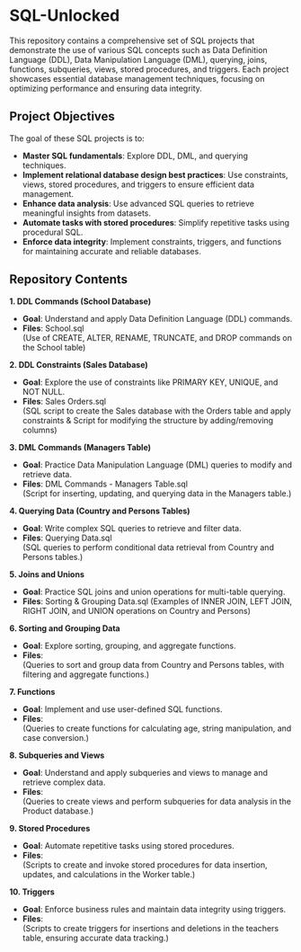 # SQL-Unlocked
This repository contains a comprehensive set of SQL projects that demonstrate the use of various SQL concepts such as Data Definition Language (DDL), Data Manipulation Language (DML), querying, joins, functions, subqueries, views, stored procedures, and triggers. Each project showcases essential database management techniques, focusing on optimizing performance and ensuring data integrity.
## Project Objectives
The goal of these SQL projects is to:
- **Master SQL fundamentals**: Explore DDL, DML, and querying techniques.
- **Implement relational database design best practices**: Use constraints, views, stored procedures, and triggers to ensure efficient data management.
- **Enhance data analysis**: Use advanced SQL queries to retrieve meaningful insights from datasets.
- **Automate tasks with stored procedures**: Simplify repetitive tasks using procedural SQL.
- **Enforce data integrity**: Implement constraints, triggers, and functions for maintaining accurate and reliable databases.
## Repository Contents
**1. DDL Commands (School Database)**  
 - **Goal**: Understand and apply Data Definition Language (DDL) commands.  
- **Files**: School.sql  
            (Use of CREATE, ALTER, RENAME, TRUNCATE, and DROP commands on the School table) 
            
**2. DDL Constraints (Sales Database)**  
  - **Goal**: Explore the use of constraints like PRIMARY KEY, UNIQUE, and NOT NULL.  
  - **Files**: Sales Orders.sql     
(SQL script to create the Sales database with the Orders table and apply constraints & Script for modifying the structure by adding/removing columns)  

**3. DML Commands (Managers Table)**  
  - **Goal**: Practice Data Manipulation Language (DML) queries to modify and retrieve data.  
  - **Files**: DML Commands - Managers Table.sql   
(Script for inserting, updating, and querying data in the Managers table.)  

**4. Querying Data (Country and Persons Tables)**  
  - **Goal**: Write complex SQL queries to retrieve and filter data.  
 - **Files**: Querying Data.sql     
(SQL queries to perform conditional data retrieval from Country and Persons tables.)  

**5. Joins and Unions**  
- **Goal**: Practice SQL joins and union operations for multi-table querying.    
- **Files**: Sorting & Grouping Data.sql 
(Examples of INNER JOIN, LEFT JOIN, RIGHT JOIN, and UNION operations on Country and Persons)  

**6. Sorting and Grouping Data**  
- **Goal**: Explore sorting, grouping, and aggregate functions.  
- **Files**:  
(Queries to sort and group data from Country and Persons tables, with filtering and aggregate functions.)

**7. Functions**  
- **Goal**: Implement and use user-defined SQL functions.  
- **Files**:  
(Queries to create functions for calculating age, string manipulation, and case conversion.)

**8. Subqueries and Views**
- **Goal**: Understand and apply subqueries and views to manage and retrieve complex data.  
- **Files**:  
  (Queries to create views and perform subqueries for data analysis in the Product database.)
  
**9. Stored Procedures**  
- **Goal**: Automate repetitive tasks using stored procedures.  
- **Files**:  
(Scripts to create and invoke stored procedures for data insertion, updates, and calculations in the Worker table.)

**10. Triggers**  
- **Goal**: Enforce business rules and maintain data integrity using triggers.  
- **Files**:  
(Scripts to create triggers for insertions and deletions in the teachers table, ensuring accurate data tracking.)  

